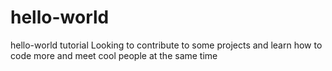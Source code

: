 # hello-world
hello-world tutorial
Looking to contribute to some projects and learn how to code more and meet cool people at the same time
